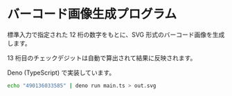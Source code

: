 # バーコード画像生成プログラム

標準入力で指定された 12 桁の数字をもとに、SVG 形式のバーコード画像を生成します。

13 桁目のチェックデジットは自動で算出されて結果に反映されます。

Deno (TypeScript) で実装しています。

```bash
echo "490136033585" | deno run main.ts > out.svg
```
